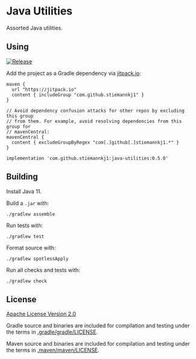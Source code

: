 # Java Utilities

Assorted Java utilities.

## Using

[![Release](https://jitpack.io/v/stiemannkj1/java-utilities.svg)](https://jitpack.io/#java-utilities)

Add the project as a Gradle dependency via [jitpack.io](https://jitpack.io/):

```
maven {
  url "https://jitpack.io" 
  content { includeGroup "com.github.stiemannkj1" }
}

// Avoid dependency confusion attacks for other repos by excluding this group
// from them. For example, avoid resolving dependencies from this group for
// mavenCentral:
mavenCentral {
  content { excludeGroupByRegex "com[.]github[.]stiemannkj1.*" }
}

implementation 'com.github.stiemannkj1:java-utilities:0.5.0'
```

## Building

Install Java 11.

Build a `.jar` with:

```
./gradlew assemble
```

Run tests with:

```
./gradlew test
```

Format source with:

```
./gradlew spotlessApply
```

Run all checks and tests with:

```
./gradlew check
```

## License

[Apache License Version 2.0](./LICENSE.txt)

Gradle source and binaries are included for compilation and testing under the
terms in [.gradle/gradle/LICENSE](.gradle/gradle/LICENSE).

Maven source and binaries are included for compilation and testing under the
terms in [.maven/maven/LICENSE](.maven/maven/LICENSE).
